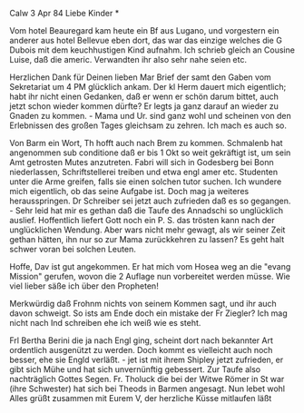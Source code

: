  Calw 3 Apr 84
Liebe Kinder <Marie>*

Vom hotel Beauregard kam heute ein Bf aus Lugano, und vorgestern ein anderer aus hotel Bellevue eben dort, das war das einzige welches die G Dubois mit dem keuchhustigen Kind aufnahm. Ich schrieb gleich an Cousine Luise, daß die americ. Verwandten ihr also sehr nahe seien etc.

Herzlichen Dank für Deinen lieben Mar Brief der samt den Gaben vom Sekretariat um 4 PM glücklich ankam. Der kl Herm dauert mich eigentlich; habt ihr nicht einen Gedanken, daß er wenn er schön darum bittet, auch jetzt schon wieder kommen dürfte? Er legts ja ganz darauf an wieder zu Gnaden zu kommen. - Mama und Ur. sind ganz wohl und scheinen von den Erlebnissen des großen Tages gleichsam zu zehren. Ich mach es auch so.

Von Barm ein Wort, Th hofft auch nach Brem zu kommen. Schmalenb hat angenommen sub conditione daß er bis 1 Okt so weit gekräftigt ist, um sein Amt getrosten Mutes anzutreten. Fabri will sich in Godesberg bei Bonn niederlassen, Schriftstellerei treiben und etwa engl amer etc. Studenten unter die Arme greifen, falls sie einen solchen tutor suchen. Ich wundere mich eigentlich, ob das seine Aufgabe ist. Doch mag ja weiteres herausspringen. Dr Schreiber sei jetzt auch zufrieden daß es so gegangen. - Sehr leid hat mir es gethan daß die Taufe des Annadschi so unglücklich auslief. Hoffentlich liefert Gott noch ein P. S. das trösten kann nach der unglücklichen Wendung. Aber wars nicht mehr gewagt, als wir seiner Zeit gethan hätten, ihn nur so zur Mama zurückkehren zu lassen? Es geht halt schwer voran bei solchen Leuten.

Hoffe, Dav ist gut angekommen. Er hat mich vom Hosea weg an die "evang Mission" gerufen, wovon die 2 Auflage nun vorbereitet werden müsse. Wie viel lieber säße ich über den Propheten!

Merkwürdig daß Frohnm nichts von seinem Kommen sagt, und ihr auch davon schweigt. So ists am Ende doch ein mistake der Fr Ziegler? Ich mag nicht nach Ind schreiben ehe ich weiß wie es steht.

Frl Bertha Berini die ja nach Engl ging, scheint dort nach bekannter Art ordentlich ausgenützt zu werden. Doch kommt es vielleicht auch noch besser, ehe sie Engld verläßt. - jet ist mit ihrem Shipley jetzt zufrieden, er gibt sich Mühe und hat sich unvernünftig gebessert. Zur Taufe also nachträglich Gottes Segen. Fr. Tholuck die bei der Witwe Römer in St war (ihre Schwester) hat sich bei Theods in Barmen angesagt. Nun lebet wohl Alles grüßt zusammen mit
 Eurem V, der herzliche Küsse mitlaufen läßt
